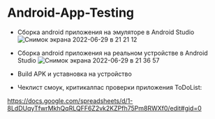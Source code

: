 # Android-App-Testing

- Сборка android приложения на эмуляторе в Android Studio  
![Снимок экрана 2022-06-29 в 21 21 12](https://user-images.githubusercontent.com/104675622/176509264-ac4668bd-10a3-4cf4-8a53-6186d3616752.png)


- Сборка android приложения на реальном устройстве в Android Studio
![Снимок экрана 2022-06-29 в 21 36 57](https://user-images.githubusercontent.com/104675622/176511162-dafb7f28-db01-4bea-a5f0-7e0950fc86e5.png)

- Build APK и уставновка на устройство

- Чеклист смоук, критикалпас проверки приложения ToDoList:

https://docs.google.com/spreadsheets/d/1-8LdDUqyTfwrMkhQqRLQFF6Z2vk2KZPfh75Pm8RWXf0/edit#gid=0


